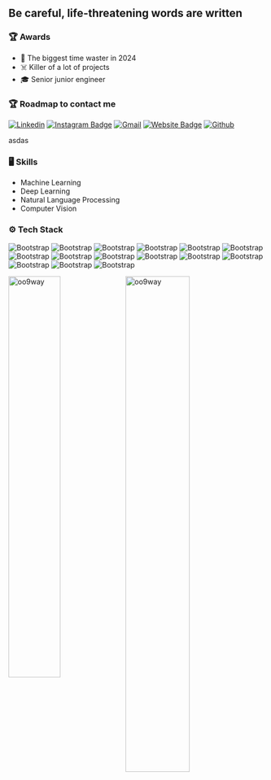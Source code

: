 ## Be careful, life-threatening words are written

### 🏆 Awards
- 🥇 The biggest time waster in 2024 
- ☠️ Killer of a lot of projects 
- 🎓 Senior junior engineer

### 🏆 Roadmap to contact me

[![Linkedin](https://img.shields.io/badge/-LinkedIn-blue?style=flat&logo=Linkedin&logoColor=white)](https://www.linkedin.com/in/yusuf-joseph-rahimov-2901ab2b3/)
[![Instagram Badge](https://img.shields.io/badge/-Instagram-purple?logo=instagram&logoColor=white&link=https://instagram.com/yusuf_rahimovs/)](https://www.instagram.com/yusuf_rahimovs)
[![Gmail](https://img.shields.io/badge/-Gmail-c14438?style=flat&logo=Gmail&logoColor=white)](mailto:mohammedyousef.dev@gmail.com)
[![Website Badge](https://img.shields.io/badge/-Website-c14438?style=flat&logo=Google-Chrome&logoColor=white&link=https://joseph.uz)](https://joseph.uz)
[![Github](https://img.shields.io/github/followers/oo9way?label=Follow&style=social)](https://github.com/oo9way)

asdas

### 🖥 Skills

- Machine Learning
- Deep Learning
- Natural Language Processing
- Computer Vision
### ⚙️ Tech Stack

![Bootstrap](https://img.shields.io/badge/-Python-05122A?style=flat-square&logo=Python&color=2d2d2d) ![Bootstrap](https://img.shields.io/badge/-Docker-05122A?style=flat-square&logo=Docker&color=2d2d2d) ![Bootstrap](https://img.shields.io/badge/-Kubernetes-05122A?style=flat-square&logo=Kubernetes&color=2d2d2d) ![Bootstrap](https://img.shields.io/badge/-TensorFlow-05122A?style=flat-square&logo=TensorFlow&color=2d2d2d) ![Bootstrap](https://img.shields.io/badge/-PyTorch-05122A?style=flat-square&logo=PyTorch&color=2d2d2d) ![Bootstrap](https://img.shields.io/badge/-Scikit%20Learn-05122A?style=flat-square&logo=Scikit-Learn&color=2d2d2d) ![Bootstrap](https://img.shields.io/badge/-MongoDB-05122A?style=flat-square&logo=MongoDB&color=2d2d2d) ![Bootstrap](https://img.shields.io/badge/-MySQL-05122A?style=flat-square&logo=MySQL&color=2d2d2d) ![Bootstrap](https://img.shields.io/badge/-PostgreSQL-05122A?style=flat-square&logo=PostgreSQL&color=2d2d2d) ![Bootstrap](https://img.shields.io/badge/-Pandas-05122A?style=flat-square&logo=Pandas&color=2d2d2d) ![Bootstrap](https://img.shields.io/badge/-Numpy-05122A?style=flat-square&logo=Numpy&color=2d2d2d) ![Bootstrap](https://img.shields.io/badge/-Matplotlib-05122A?style=flat-square&logo=Matplotlib&color=2d2d2d) ![Bootstrap](https://img.shields.io/badge/-Flask-05122A?style=flat-square&logo=Flask&color=2d2d2d) ![Bootstrap](https://img.shields.io/badge/-Django-05122A?style=flat-square&logo=Django&color=2d2d2d) ![Bootstrap](https://img.shields.io/badge/-Visual%20Studio%20Code-05122A?style=flat-square&logo=Visual-Studio-Code&color=2d2d2d)

<div>
  <img width="45%" align="left" src="https://github-readme-stats.vercel.app/api/top-langs?username=oo9way&show_icons=true&locale=en&layout=compact" alt="oo9way" />
  <img width="50%"  src="https://github-readme-streak-stats.herokuapp.com/?user=oo9way&" alt="oo9way" />
</div>